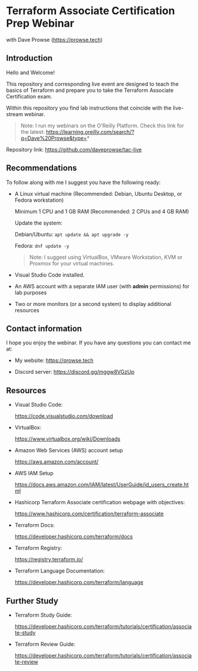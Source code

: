 # Terraform Associate Certification Prep Webinar
with Dave Prowse (https://prowse.tech)

## Introduction
Hello and Welcome!

This repository and corresponding live event are designed to teach the basics of Terraform and prepare you to take the Terraform Associate Certification exam.

Within this repository you find lab instructions that coincide with the live-stream webinar. 

> Note: I run my webinars on the O'Reilly Platform. Check this link for the latest: https://learning.oreilly.com/search/?q=Dave%20Prowse&type=*

Repository link: https://github.com/daveprowse/tac-live

## Recommendations
To follow along with me I suggest you have the following ready:

- A Linux virtual machine (Recommended: Debian, Ubuntu Desktop, or Fedora workstation) 

  Minimum 1 CPU and 1 GB RAM (Recommended: 2 CPUs and 4 GB RAM)

  Update the system: 

    Debian/Ubuntu: `apt update && apt upgrade -y`

    Fedora: `dnf update -y`

  > Note: I suggest using VirtualBox, VMware Workstation, KVM or Proxmox for your virtual machines. 

- Visual Studio Code installed.

- An AWS account with a separate IAM user (with **admin** permissions) for lab purposes

- Two or more monitors (or a second system) to display additional resources

## Contact information
I hope you enjoy the webinar. If you have any questions you can contact me at:

- My website: https://prowse.tech

- Discord server: https://discord.gg/mggw8VGzUp

## Resources
- Visual Studio Code:

  https://code.visualstudio.com/download

- VirtualBox:

  https://www.virtualbox.org/wiki/Downloads

- Amazon Web Services (AWS) account setup

  https://aws.amazon.com/account/  

- AWS IAM Setup

  https://docs.aws.amazon.com/IAM/latest/UserGuide/id_users_create.html

- Hashicorp Terraform Associate certification webpage with objectives:

  https://www.hashicorp.com/certification/terraform-associate

- Terraform Docs: 
  
  https://developer.hashicorp.com/terraform/docs

- Terraform Registry: 
  
  https://registry.terraform.io/

- Terraform Language Documentation: 
  
  https://developer.hashicorp.com/terraform/language

## Further Study
- Terraform Study Guide:

  https://developer.hashicorp.com/terraform/tutorials/certification/associate-study

- Terraform Review Guide:
  
  https://developer.hashicorp.com/terraform/tutorials/certification/associate-review
